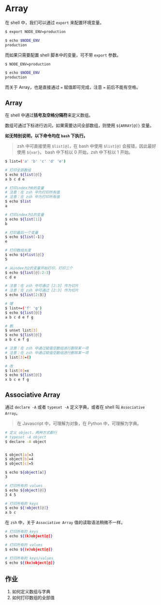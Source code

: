 # Array

在 shell 中，我们可以通过 `export` 来配置环境变量。

``` bash
$ export NODE_ENV=production

$ echo $NODE_ENV
production
```

而如果只需要配置 shell 脚本中的变量，可不带 `export` 参数。

``` bash
$ NODE_ENV=production

$ echo $NODE_ENV
production
```

而关于 Array，也是直接通过 `=` 赋值即可完成，注意 `=` 前后不能有空格。

## Array

在 shell 中通过**括号及空格分隔符**来定义数组。

数组可通过下标进行访问，如果需要访问全部数组，则使用 `${ARRAY[@]}` 变量。

**如无特别说明，以下命令均在 `bash` 下执行。**

> zsh 中可直接使用 `$list[@]`，在 bash 中使用 `$list[@]` 会报错，因此最好使用 `${var}`。
> bash 中下标以 0 开始，zsh 中下标以 1 开始。

``` bash
$ list=('a' 'b' 'c' 'd' 'e')

# 打印全部数组
$ echo ${list[@]}
a b c d e

# 打印index为0的变量
# 注意：在 zsh 中为打印所有值
# 注意：在 zsh 中为打印所有值
$ echo $list
a

# 打印index为1的变量
$ echo ${list[1]}
b

# 打印最后一个变量
$ echo ${list[-1]}
e

# 打印数组长度
$ echo ${#list[@]}
5

# 从index为2的变量开始打印，打印三个
$ echo ${list[@]:2:3}
c d e

# 注意：在 zsh 中可通过 [2:3] 作为切片
# 注意：在 zsh 中可通过 [2:3] 作为切片
$ echo ${list[2:3]}

# 增
$ list+=('f' 'g')
$ echo ${list[@]}
a b c d e f g

# 删
$ unset list[3]
$ echo ${list[@]}
a b c e f g

# 注意：在 zsh 中通过赋值空数组进行删除某一项
# 注意：在 zsh 中通过赋值空数组进行删除某一项
$ list[3]=()

# 改
$ list[0]=x
$ echo ${list[@]}
x b c e f g
```

## Associative Array

通过 `declare -A` 或者 `typeset -A` 定义字典，或者在 shell 叫 `Associative Array`。

> 在 Javascript 中，可理解为对象，在 Python 中，可理解为字典。

``` bash
# 定义 object，两种方式都行
# typeset -A object
$ declare -A object


$ object[a]=3
$ object[b]=4
$ object[c]=5

$ echo ${object[a]}
3

# 打印所有的 values
$ echo ${object[@]}
3 4 5

# 打印所有的 keys
$ echo ${!object[@]}
a b c
```

在 `zsh` 中，关于 `Associative Array` 值的读取语法稍微不一样。

``` bash
# 打印所有的 keys
$ echo ${(k)object[@]}

# 打印所有的 values
$ echo ${(v)object[@]}

# 打印所有的 keys/values
$ echo ${(kv)object[@]}
```

## 作业

1. 如何定义数组与字典
1. 如何打印数组的全部值

